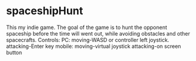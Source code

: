 # spaceshipHunt
This my indie game.
The goal of the game is to hunt the opponent spaceship before the time will went out, while avoiding  obstacles and other spacecrafts. 
Controls:
PC:
moving-WASD or controller left joystick. 
attacking-Enter key
mobile:
moving-virtual joystick
attacking-on screen button
